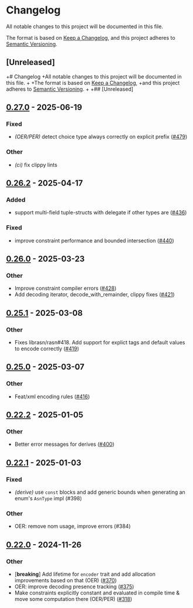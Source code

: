 # Changelog

All notable changes to this project will be documented in this file.

The format is based on [Keep a Changelog](https://keepachangelog.com/en/1.0.0/),
and this project adheres to [Semantic Versioning](https://semver.org/spec/v2.0.0.html).

## [Unreleased]
+# Changelog
+All notable changes to this project will be documented in this file.
+
+The format is based on [Keep a Changelog](https://keepachangelog.com/en/1.0.0/),
+and this project adheres to [Semantic Versioning](https://semver.org/spec/v2.0.0.html).
+
+## [Unreleased]

## [0.27.0](https://github.com/librasn/rasn/compare/rasn-derive-impl-v0.26.6...rasn-derive-impl-v0.27.0) - 2025-06-19

### Fixed

- *(OER/PER)* detect choice type always correctly on explicit prefix ([#479](https://github.com/librasn/rasn/pull/479))

### Other

- *(ci)* fix clippy lints

## [0.26.2](https://github.com/librasn/rasn/compare/rasn-derive-impl-v0.26.1...rasn-derive-impl-v0.26.2) - 2025-04-17

### Added

- support multi-field tuple-structs with delegate if other types are ([#436](https://github.com/librasn/rasn/pull/436))

### Fixed

- improve constraint performance and bounded intersection ([#440](https://github.com/librasn/rasn/pull/440))

## [0.26.0](https://github.com/librasn/rasn/compare/rasn-derive-impl-v0.25.1...rasn-derive-impl-v0.26.0) - 2025-03-23

### Other

- Improve constraint compiler errors ([#428](https://github.com/librasn/rasn/pull/428))
- Add decoding iterator, decode_with_remainder, clippy fixes ([#421](https://github.com/librasn/rasn/pull/421))

## [0.25.1](https://github.com/librasn/rasn/compare/rasn-derive-impl-v0.25.0...rasn-derive-impl-v0.25.1) - 2025-03-08

### Other

- Fixes librasn/rasn#418. Add support for explict tags and default values to encode correctly ([#419](https://github.com/librasn/rasn/pull/419))

## [0.25.0](https://github.com/librasn/rasn/compare/rasn-derive-impl-v0.24.0...rasn-derive-impl-v0.25.0) - 2025-03-07

### Other

- Feat/xml encoding rules ([#416](https://github.com/librasn/rasn/pull/416))

## [0.22.2](https://github.com/librasn/rasn/compare/rasn-derive-impl-v0.22.1...rasn-derive-impl-v0.22.2) - 2025-01-05

### Other

- Better error messages for derives ([#400](https://github.com/librasn/rasn/pull/400))

## [0.22.1](https://github.com/librasn/rasn/compare/rasn-derive-impl-v0.22.0...rasn-derive-impl-v0.22.1) - 2025-01-03

### Fixed

- *(derive)* use `const` blocks and add generic bounds when generating an enum's `AsnType` impl (#398)

### Other

- OER: remove nom usage, improve errors (#384)

## [0.22.0](https://github.com/librasn/rasn/compare/rasn-derive-impl-v0.21.0...rasn-derive-impl-v0.22.0) - 2024-11-26

### Other

- [**breaking**] Add lifetime for `encoder` trait and add allocation improvements based on that (OER) ([#370](https://github.com/librasn/rasn/pull/370))
- OER: improve decoding presence tracking ([#375](https://github.com/librasn/rasn/pull/375))
- Make constraints explicitly constant and evaluated in compile time & move some computation there (OER/PER) ([#318](https://github.com/librasn/rasn/pull/318))
